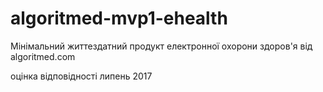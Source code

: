 # algoritmed-mvp1-ehealth
Мінімальний життездатний продукт електронної охорони здоров'я від algoritmed.com

оцінка відповідності 
липень 2017

